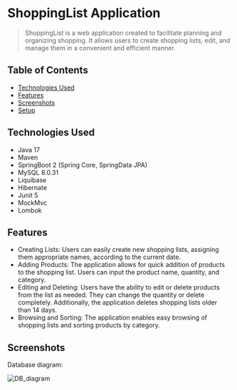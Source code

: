 # ShoppingList Application
> ShoppingList is a web application created to facilitate planning and organizing shopping. It allows users to create shopping lists, edit, and manage them in a convenient and efficient manner.
 <!-- If you have the project hosted somewhere, include the link here. > Live demo [_here_](https://www.example.com). -->


## Table of Contents
* [Technologies Used](#technologies-used)
* [Features](#features)
* [Screenshots](#screenshots)
* [Setup](#setup)
<!-- * [License](#license) -->


## Technologies Used
- Java 17 
- Maven 
- SpringBoot 2 (Spring Core, SpringData JPA)
- MySQL 8.0.31
- Liquibase
- Hibernate 
- Junit 5 
- MockMvc
- Lombok


## Features
- Creating Lists: Users can easily create new shopping lists, assigning them appropriate names, according to the current date.
- Adding Products: The application allows for quick addition of products to the shopping list. Users can input the product name, quantity, and category.
- Editing and Deleting: Users have the ability to edit or delete products from the list as needed. They can change the quantity or delete completely. Additionally, the application deletes shopping lists older than 14 days.
- Browsing and Sorting: The application enables easy browsing of shopping lists and sorting products by category.


## Screenshots
Database diagram:

![DB_diagram](https://github.com/ADobrowolska/ShoppingApplication/assets/146584571/fc71fc17-7e1a-4d4e-ae24-6f3a5ccb952a)
<!-- If you have screenshots you'd like to share, include them here. ![Example screenshot](./img/screenshot.png) -->




<!-- Optional -->
<!-- ## License -->
<!-- This project is open source and available under the [... License](). -->

<!-- You don't have to include all sections - just the one's relevant to your project -->
